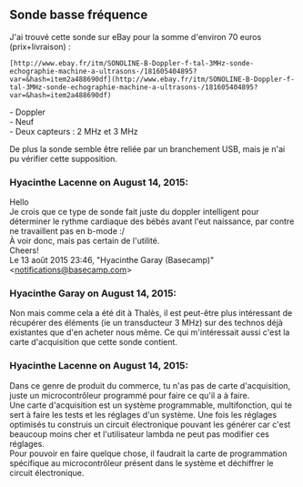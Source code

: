 ## Sonde basse fréquence



J'ai trouvé cette sonde sur eBay pour la somme d'environ 70 euros
(prix+livraison) :  

    
    
    [http://www.ebay.fr/itm/SONOLINE-B-Doppler-f-tal-3MHz-sonde-echographie-machine-a-ultrasons-/181605404895?var=&hash=item2a488690df](http://www.ebay.fr/itm/SONOLINE-B-Doppler-f-tal-3MHz-sonde-echographie-machine-a-ultrasons-/181605404895?var=&hash=item2a488690df)

  
  
\- Doppler  
\- Neuf  
\- Deux capteurs : 2 MHz et 3 MHz  
  
De plus la sonde semble être reliée par un branchement USB, mais je n'ai pu
vérifier cette supposition.



### **Hyacinthe Lacenne** on August 14, 2015:



Hello  
Je crois que ce type de sonde fait juste du doppler intelligent pour  
déterminer le rythme cardiaque des bébés avant l'eut naissance, par contre  
ne travaillent pas en b-mode :/  
À voir donc, mais pas certain de l'utilité.  
Cheers!  
Le 13 août 2015 23:46, "Hyacinthe Garay (Basecamp)"
&lt;[notifications@basecamp.com](mailto:notifications@basecamp.com)&gt;



### **Hyacinthe Garay** on August 14, 2015:



Non mais comme cela a été dit à Thalès, il est peut-être plus intéressant de
récupérer des éléments (ie un transducteur 3 MHz) sur des technos déjà
existantes que d'en acheter nous même. Ce qui m'intéressait aussi c'est la
carte d'acquisition que cette sonde contient.



### **Hyacinthe Lacenne** on August 14, 2015:



Dans ce genre de produit du commerce, tu n'as pas de carte d'acquisition,
juste un microcontrôleur programmé pour faire ce qu'il a à faire.  
Une carte d'acquisition est un système programmable, multifonction, qui te
sert à faire les tests et les réglages d'un système. Une fois les réglages
optimisés tu construis un circuit électronique pouvant les générer car c'est
beaucoup moins cher et l'utilisateur lambda ne peut pas modifier ces réglages.  
Pour pouvoir en faire quelque chose, il faudrait la carte de programmation
spécifique au microcontrôleur présent dans le système et déchiffrer le circuit
électronique.



